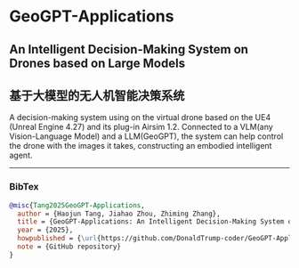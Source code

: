# GeoGPT-Applications
## An Intelligent Decision-Making System on Drones based on Large Models
## 基于大模型的无人机智能决策系统
A decision-making system using on the virtual drone based on the UE4 (Unreal Engine 4.27) and its plug-in Airsim 1.2. Connected to a VLM(any Vision-Language Model) and a LLM(GeoGPT), the system can help control the drone with the images it takes, constructing an embodied intelligent agent.

---
### BibTex
```bibtex
@misc{Tang2025GeoGPT-Applications,
  author = {Haojun Tang, Jiahao Zhou, Zhiming Zhang},
  title = {GeoGPT-Applications: An Intelligent Decision-Making System on Drones based on Large Models},
  year = {2025},
  howpublished = {\url{https://github.com/DonaldTrump-coder/GeoGPT-Applications}},
  note = {GitHub repository}
}